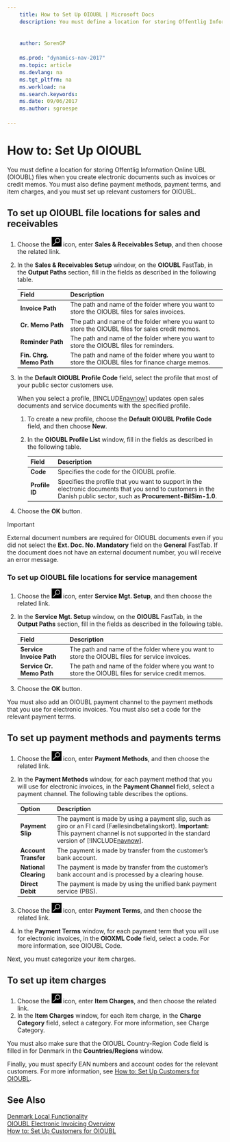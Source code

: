 ```yaml
---
    title: How to Set Up OIOUBL | Microsoft Docs
    description: You must define a location for storing Offentlig Information Online UBL (OIOUBL) files when you create electronic documents such as invoices or credit memos. You must also define payment methods, payment terms, and item charges, and you must set up relevant customers for OIOUBL.
    
     
    author: SorenGP

    ms.prod: "dynamics-nav-2017"
    ms.topic: article
    ms.devlang: na
    ms.tgt_pltfrm: na
    ms.workload: na
    ms.search.keywords:
    ms.date: 09/06/2017
    ms.author: sgroespe

---
```

# How to: Set Up OIOUBL
You must define a location for storing Offentlig Information Online UBL (OIOUBL) files when you create electronic documents such as invoices or credit memos. You must also define payment methods, payment terms, and item charges, and you must set up relevant customers for OIOUBL.  

## To set up OIOUBL file locations for sales and receivables  

1.  Choose the ![Search for Page or Report](../../media/ui-search/search_small.png "Search for Page or Report icon") icon, enter **Sales & Receivables Setup**, and then choose the related link.  
2.  In the **Sales & Receivables Setup** window, on the **OIOUBL** FastTab, in the **Output Paths** section, fill in the fields as described in the following table.  

    |Field|Description|  
    |---------------------------------|---------------------------------------|  
    |**Invoice Path**|The path and name of the folder where you want to store the OIOUBL files for sales invoices.|  
    |**Cr. Memo Path**|The path and name of the folder where you want to store the OIOUBL files for sales credit memos.|  
    |**Reminder Path**|The path and name of the folder where you want to store the OIOUBL files for reminders.|  
    |**Fin. Chrg. Memo Path**|The path and name of the folder where you want to store the OIOUBL files for finance charge memos.|  

3.  In the **Default OIOUBL Profile Code** field, select the profile that most of your public sector customers use.  

    When you select a profile, [!INCLUDE[navnow](../../includes/navnow_md.md)] updates open sales documents and service documents with the specified profile.  

    1.  To create a new profile, choose the **Default OIOUBL Profile Code** field, and then choose **New**.  
    2.  In the **OIOUBL Profile List** window, fill in the fields as described in the following table.  

        |Field|Description|  
        |---------------------------------|---------------------------------------|  
        |**Code**|Specifies the code for the OIOUBL profile.|  
        |**Profile ID**|Specifies the profile that you want to support in the electronic documents that you send to customers in the Danish public sector, such as **Procurement-BilSim-1.0**.|  

4.  Choose the **OK** button.  

> [!IMPORTANT]  
>  External document numbers are required for OIOUBL documents even if you did not select the **Ext. Doc. No. Mandatory** field on the **General** FastTab. If the document does not have an external document number, you will receive an error message.  

### To set up OIOUBL file locations for service management  

1.  Choose the ![Search for Page or Report](../../media/ui-search/search_small.png "Search for Page or Report icon") icon, enter **Service Mgt. Setup**, and then choose the related link.  
2.  In the **Service Mgt. Setup** window, on the **OIOUBL** FastTab, in the **Output Paths** section, fill in the fields as described in the following table.  

    |Field|Description|  
    |---------------------------------|---------------------------------------|  
    |**Service Invoice Path**|The path and name of the folder where you want to store the OIOUBL files for service invoices.|  
    |**Service Cr. Memo Path**|The path and name of the folder where you want to store the OIOUBL files for service credit memos.|  

3.  Choose the **OK** button.  

You must also add an OIOUBL payment channel to the payment methods that you use for electronic invoices. You must also set a code for the relevant payment terms.  

## To set up payment methods and payments terms  
1.  Choose the ![Search for Page or Report](../../media/ui-search/search_small.png "Search for Page or Report icon") icon, enter **Payment Methods**, and then choose the related link.  
2.  In the **Payment Methods** window, for each payment method that you will use for electronic invoices, in the **Payment Channel** field, select a payment channel. The following table describes the options.  

    |Option|Description|  
    |-------------------------------------|---------------------------------------|  
    |**Payment Slip**|The payment is made by using a payment slip, such as giro or an FI card (Fællesindbetalingskort). **Important:**  This payment channel is not supported in the standard version of [!INCLUDE[navnow](../../includes/navnow_md.md)].|  
    |**Account Transfer**|The payment is made by transfer from the customer’s bank account.|  
    |**National Clearing**|The payment is made by transfer from the customer’s bank account and is processed by a clearing house.|  
    |**Direct Debit**|The payment is made by using the unified bank payment service (PBS).|  

3.  Choose the ![Search for Page or Report](../../media/ui-search/search_small.png "Search for Page or Report icon") icon, enter **Payment Terms**, and then choose the related link.  
4.  In the **Payment Terms** window, for each payment term that you will use for electronic invoices, in the **OIOXML Code** field, select a code. For more information, see OIOUBL Code.  

Next, you must categorize your item charges.  

## To set up item charges  
1.  Choose the ![Search for Page or Report](../../media/ui-search/search_small.png "Search for Page or Report icon") icon, enter **Item Charges**, and then choose the related link.  
2.  In the **Item Charges** window, for each item charge, in the **Charge Category** field, select a category. For more information, see Charge Category.  

You must also make sure that the OIOUBL Country-Region Code field is filled in for Denmark in the **Countries/Regions** window.  

Finally, you must specify EAN numbers and account codes for the relevant customers. For more information, see [How to: Set Up Customers for OIOUBL](how-to-set-up-customers-for-oioubl.md).  

## See Also  
[Denmark Local Functionality](denmark-local-functionality.md)  
[OIOUBL Electronic Invoicing Overview](oioubl-electronic-invoicing-overview.md)   
[How to: Set Up Customers for OIOUBL](how-to-set-up-customers-for-oioubl.md)   
